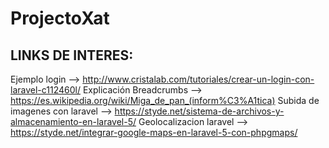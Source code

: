 # ProjectoXat

## LINKS DE INTERES:

Ejemplo login --> http://www.cristalab.com/tutoriales/crear-un-login-con-laravel-c112460l/
Explicación Breadcrumbs --> https://es.wikipedia.org/wiki/Miga_de_pan_(inform%C3%A1tica)
Subida de imagenes con laravel --> https://styde.net/sistema-de-archivos-y-almacenamiento-en-laravel-5/
Geolocalizacion laravel --> https://styde.net/integrar-google-maps-en-laravel-5-con-phpgmaps/
